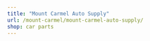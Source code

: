 ```yaml
---
title: "Mount Carmel Auto Supply"
url: /mount-carmel/mount-carmel-auto-supply/
shop: car parts
---
```

